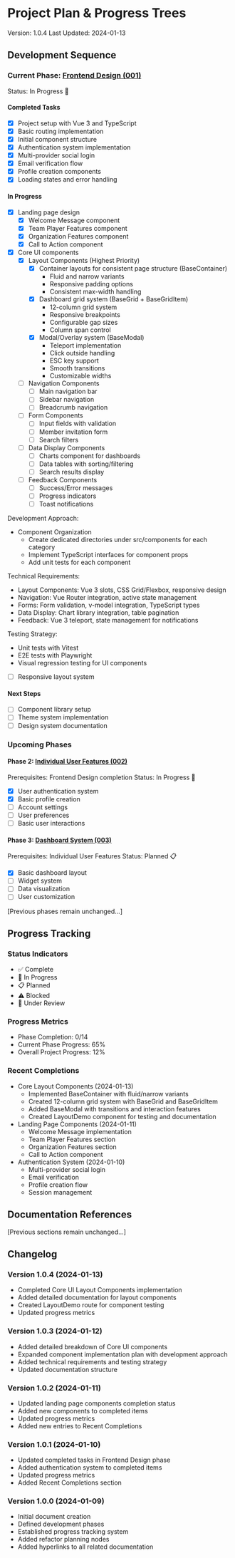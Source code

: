 # Project Plan & Progress Trees
Version: 1.0.4
Last Updated: 2024-01-13

## Development Sequence

### Current Phase: [Frontend Design (001)](../ProjectManagement/001-FrontEnd-Design.md)
Status: In Progress 🚧

#### Completed Tasks
- [x] Project setup with Vue 3 and TypeScript
- [x] Basic routing implementation
- [x] Initial component structure
- [x] Authentication system implementation
- [x] Multi-provider social login
- [x] Email verification flow
- [x] Profile creation components
- [x] Loading states and error handling

#### In Progress
- [x] Landing page design
  - [x] Welcome Message component
  - [x] Team Player Features component
  - [x] Organization Features component
  - [x] Call to Action component
- [x] Core UI components
  - [x] Layout Components (Highest Priority)
    - [x] Container layouts for consistent page structure (BaseContainer)
      - Fluid and narrow variants
      - Responsive padding options
      - Consistent max-width handling
    - [x] Dashboard grid system (BaseGrid + BaseGridItem)
      - 12-column grid system
      - Responsive breakpoints
      - Configurable gap sizes
      - Column span control
    - [x] Modal/Overlay system (BaseModal)
      - Teleport implementation
      - Click outside handling
      - ESC key support
      - Smooth transitions
      - Customizable widths
  - [ ] Navigation Components
    - [ ] Main navigation bar
    - [ ] Sidebar navigation
    - [ ] Breadcrumb navigation
  - [ ] Form Components
    - [ ] Input fields with validation
    - [ ] Member invitation form
    - [ ] Search filters
  - [ ] Data Display Components
    - [ ] Charts component for dashboards
    - [ ] Data tables with sorting/filtering
    - [ ] Search results display
  - [ ] Feedback Components
    - [ ] Success/Error messages
    - [ ] Progress indicators
    - [ ] Toast notifications

Development Approach:
- Component Organization
  - Create dedicated directories under src/components for each category
  - Implement TypeScript interfaces for component props
  - Add unit tests for each component

Technical Requirements:
- Layout Components: Vue 3 slots, CSS Grid/Flexbox, responsive design
- Navigation: Vue Router integration, active state management
- Forms: Form validation, v-model integration, TypeScript types
- Data Display: Chart library integration, table pagination
- Feedback: Vue 3 teleport, state management for notifications

Testing Strategy:
- Unit tests with Vitest
- E2E tests with Playwright
- Visual regression testing for UI components

- [ ] Responsive layout system

#### Next Steps
- [ ] Component library setup
- [ ] Theme system implementation
- [ ] Design system documentation

### Upcoming Phases

#### Phase 2: [Individual User Features (002)](../ProjectManagement/002-Individual-User-Features.md)
Prerequisites: Frontend Design completion
Status: In Progress 🚧

- [x] User authentication system
- [x] Basic profile creation
- [ ] Account settings
- [ ] User preferences
- [ ] Basic user interactions

#### Phase 3: [Dashboard System (003)](../ProjectManagement/003-Dashboard-System.md)
Prerequisites: Individual User Features
Status: Planned 📋

- [x] Basic dashboard layout
- [ ] Widget system
- [ ] Data visualization
- [ ] User customization

[Previous phases remain unchanged...]

## Progress Tracking

### Status Indicators
- ✅ Complete
- 🚧 In Progress
- 📋 Planned
- ⚠️ Blocked
- 🔄 Under Review

### Progress Metrics
- Phase Completion: 0/14
- Current Phase Progress: 65%
- Overall Project Progress: 12%

### Recent Completions
- Core Layout Components (2024-01-13)
  - Implemented BaseContainer with fluid/narrow variants
  - Created 12-column grid system with BaseGrid and BaseGridItem
  - Added BaseModal with transitions and interaction features
  - Created LayoutDemo component for testing and documentation
- Landing Page Components (2024-01-11)
  - Welcome Message implementation
  - Team Player Features section
  - Organization Features section
  - Call to Action component
- Authentication System (2024-01-10)
  - Multi-provider social login
  - Email verification
  - Profile creation flow
  - Session management

## Documentation References

[Previous sections remain unchanged...]

## Changelog

### Version 1.0.4 (2024-01-13)
- Completed Core UI Layout Components implementation
- Added detailed documentation for layout components
- Created LayoutDemo route for component testing
- Updated progress metrics

### Version 1.0.3 (2024-01-12)
- Added detailed breakdown of Core UI components
- Expanded component implementation plan with development approach
- Added technical requirements and testing strategy
- Updated documentation structure

### Version 1.0.2 (2024-01-11)
- Updated landing page components completion status
- Added new components to completed items
- Updated progress metrics
- Added new entries to Recent Completions

### Version 1.0.1 (2024-01-10)
- Updated completed tasks in Frontend Design phase
- Added authentication system to completed items
- Updated progress metrics
- Added Recent Completions section

### Version 1.0.0 (2024-01-09)
- Initial document creation
- Defined development phases
- Established progress tracking system
- Added refactor planning nodes
- Added hyperlinks to all related documentation
